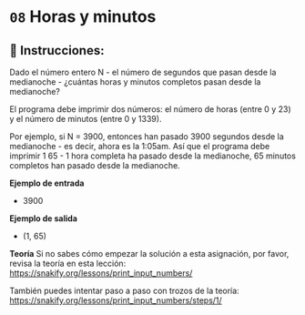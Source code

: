 # `08` Horas y minutos

## 📝 Instrucciones:

Dado el número entero N - el número de segundos que pasan desde la medianoche - ¿cuántas horas y minutos completos pasan desde la medianoche?

El programa debe imprimir dos números: el número de horas (entre 0 y 23) y el número de minutos (entre 0 y 1339).

Por ejemplo, si N = 3900, entonces han pasado 3900 segundos desde la medianoche - es decir, ahora es la 1:05am. Así que el programa debe imprimir 1 65 - 1 hora completa ha pasado desde la medianoche, 65 minutos completos han pasado desde la medianoche.


**Ejemplo de entrada**
* 3900

**Ejemplo de salida**
* (1, 65)

**Teoría**
Si no sabes cómo empezar la solución a esta asignación, por favor, revisa la teoría en esta lección:
https://snakify.org/lessons/print_input_numbers/

También puedes intentar paso a paso con trozos de la teoría:
https://snakify.org/lessons/print_input_numbers/steps/1/

